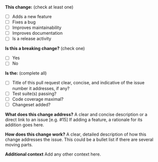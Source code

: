 **This change:** (check at least one)

- [ ] Adds a new feature
- [ ] Fixes a bug
- [ ] Improves maintainability
- [ ] Improves documentation
- [ ] Is a release activity

**Is this a breaking change?** (check one)

- [ ] Yes
- [ ] No

**Is the:** (complete all)

- [ ] Title of this pull request clear, concise, and indicative of the issue number it addresses, if any?
- [ ] Test suite(s) passing?
- [ ] Code coverage maximal?
- [ ] Changeset added?

**What does this change address?**
A clear and concise description or a direct link to an issue [e.g. #15]
If adding a feature, a rationale for its addition goes here.

**How does this change work?**
A clear, detailed description of how this change addresses the issue.
This could be a bullet list if there are several moving parts.

**Additional context**
Add any other context here.
